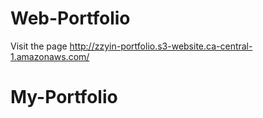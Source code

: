 # Web-Portfolio

Visit the page http://zzyin-portfolio.s3-website.ca-central-1.amazonaws.com/
# My-Portfolio
